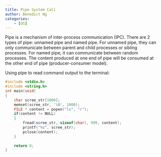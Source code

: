 ```yaml
---
title: Pipe System Call
author: Benedict Ng
categories:
    - [OS]
---
```

Pipe is a mechanism of inter-process communication (IPC). There are 2 types of pipe: unnamed pipe and named pipe. For unnamed pipe, they can only communicate between parent and child processes or sibling processes. For named pipe, it can communicate between random processes. The content produced at one end of pipe will be consumed at the other end of pipe (producer-consumer model).

Using pipe to read command output to the terminal:

```c
#include <stdio.h>
#include <string.h>
int main(void)
{
    char scree_str[1000];
    memset(scree_str, '\0', 1000);
    FILE * content = popen("ls", "r");
    if(content != NULL)
    {
        fread(scree_str, sizeof(char), 999, content);
        printf("%s", scree_str);
        pclose(content);
    }
  
    return 0;
}
```
